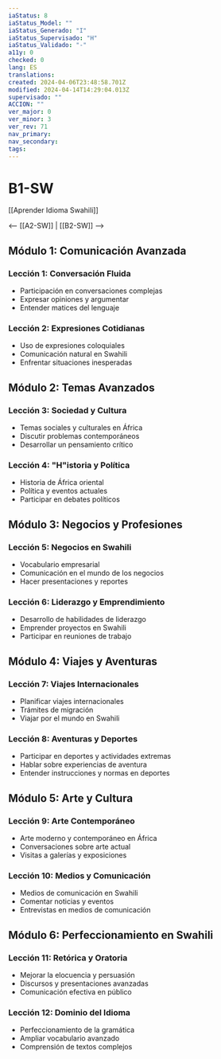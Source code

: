 ```yaml
---
iaStatus: 8
iaStatus_Model: ""
iaStatus_Generado: "I"
iaStatus_Supervisado: "H"
iaStatus_Validado: "-"
a11y: 0
checked: 0
lang: ES
translations: 
created: 2024-04-06T23:48:58.701Z
modified: 2024-04-14T14:29:04.013Z
supervisado: ""
ACCION: ""
ver_major: 0
ver_minor: 3
ver_rev: 71
nav_primary: 
nav_secondary: 
tags:
---
```

# B1-SW

[[Aprender Idioma Swahili]]

<-- [[A2-SW]] | [[B2-SW]] -->

## Módulo 1: Comunicación Avanzada

### Lección 1: Conversación Fluida
- Participación en conversaciones complejas
- Expresar opiniones y argumentar
- Entender matices del lenguaje

### Lección 2: Expresiones Cotidianas

- Uso de expresiones coloquiales
- Comunicación natural en Swahili
- Enfrentar situaciones inesperadas

## Módulo 2: Temas Avanzados

### Lección 3: Sociedad y Cultura

- Temas sociales y culturales en África
- Discutir problemas contemporáneos
- Desarrollar un pensamiento crítico

### Lección 4: "H"istoria y Política

- Historia de África oriental
- Política y eventos actuales
- Participar en debates políticos

## Módulo 3: Negocios y Profesiones

### Lección 5: Negocios en Swahili

- Vocabulario empresarial
- Comunicación en el mundo de los negocios
- Hacer presentaciones y reportes

### Lección 6: Liderazgo y Emprendimiento

- Desarrollo de habilidades de liderazgo
- Emprender proyectos en Swahili
- Participar en reuniones de trabajo

## Módulo 4: Viajes y Aventuras

### Lección 7: Viajes Internacionales

- Planificar viajes internacionales
- Trámites de migración
- Viajar por el mundo en Swahili

### Lección 8: Aventuras y Deportes

- Participar en deportes y actividades extremas
- Hablar sobre experiencias de aventura
- Entender instrucciones y normas en deportes

## Módulo 5: Arte y Cultura

### Lección 9: Arte Contemporáneo

- Arte moderno y contemporáneo en África
- Conversaciones sobre arte actual
- Visitas a galerías y exposiciones

### Lección 10: Medios y Comunicación

- Medios de comunicación en Swahili
- Comentar noticias y eventos
- Entrevistas en medios de comunicación

## Módulo 6: Perfeccionamiento en Swahili

### Lección 11: Retórica y Oratoria

- Mejorar la elocuencia y persuasión
- Discursos y presentaciones avanzadas
- Comunicación efectiva en público

### Lección 12: Dominio del Idioma

- Perfeccionamiento de la gramática
- Ampliar vocabulario avanzado
- Comprensión de textos complejos

